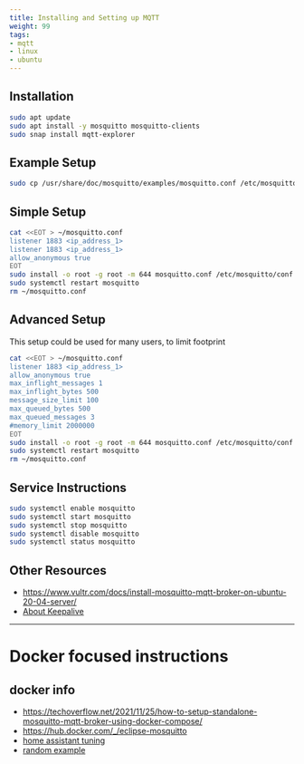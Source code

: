 ```yaml
---
title: Installing and Setting up MQTT
weight: 99
tags:
- mqtt
- linux
- ubuntu
---
```


## Installation

```bash
sudo apt update
sudo apt install -y mosquitto mosquitto-clients
sudo snap install mqtt-explorer
```

## Example Setup

```bash
sudo cp /usr/share/doc/mosquitto/examples/mosquitto.conf /etc/mosquitto/conf.d/
```

## Simple Setup

```bash
cat <<EOT > ~/mosquitto.conf
listener 1883 <ip_address_1>
listener 1883 <ip_address_1>
allow_anonymous true
EOT
sudo install -o root -g root -m 644 mosquitto.conf /etc/mosquitto/conf.d/mosquitto.conf
sudo systemctl restart mosquitto
rm ~/mosquitto.conf
```

## Advanced Setup

This setup could be used for many users, to limit footprint

```bash
cat <<EOT > ~/mosquitto.conf
listener 1883 <ip_address_1>
allow_anonymous true
max_inflight_messages 1
max_inflight_bytes 500
message_size_limit 100
max_queued_bytes 500
max_queued_messages 3
#memory_limit 2000000
EOT
sudo install -o root -g root -m 644 mosquitto.conf /etc/mosquitto/conf.d/mosquitto.conf
sudo systemctl restart mosquitto
rm ~/mosquitto.conf
```

## Service Instructions

```bash
sudo systemctl enable mosquitto
sudo systemctl start mosquitto
sudo systemctl stop mosquitto
sudo systemctl disable mosquitto
sudo systemctl status mosquitto
```

## Other Resources

* <https://www.vultr.com/docs/install-mosquitto-mqtt-broker-on-ubuntu-20-04-server/>
* [About Keepalive](https://www.hivemq.com/blog/mqtt-essentials-part-10-alive-client-take-over/)

---

# Docker focused instructions

## docker info

* <https://techoverflow.net/2021/11/25/how-to-setup-standalone-mosquitto-mqtt-broker-using-docker-compose/>
* <https://hub.docker.com/_/eclipse-mosquitto>
* [home assistant tuning](https://www.homeautomationguy.io/docker-tips/configuring-the-mosquitto-mqtt-docker-container-for-use-with-home-assistant/)
* [random example](https://github.com/vvatelot/mosquitto-docker-compose/blob/master/docker-compose.yaml)
